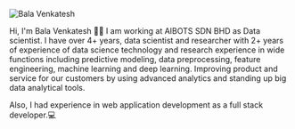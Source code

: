 

<!--
**balavenkatesh3322/balavenkatesh3322** is a ✨ _special_ ✨ repository because its `README.md` (this file) appears on your GitHub profile.

Here are some ideas to get you started:

- 🔭 I’m currently working on ...
- 🌱 I’m currently learning ...
- 👯 I’m looking to collaborate on ...
- 🤔 I’m looking for help with ...
- 💬 Ask me about ...
- 📫 How to reach me: ...
- 😄 Pronouns: ...
- ⚡ Fun fact: ...
-->

![Bala Venkatesh](https://media.giphy.com/media/KzQqlKiwv3Bj6otwfl/giphy.gif)

Hi, I'm Bala Venkatesh 👨‍💻 I am working at AIBOTS SDN BHD as Data scientist. I have over 4+ years, data scientist and researcher with 2+ years of experience of data science technology and research experience in wide functions including predictive modeling, data preprocessing, feature engineering, machine learning and deep learning. Improving product and service for our customers by using advanced analytics and standing up big data analytical tools. 

Also, I had experience in web application development as a full stack developer.💻

